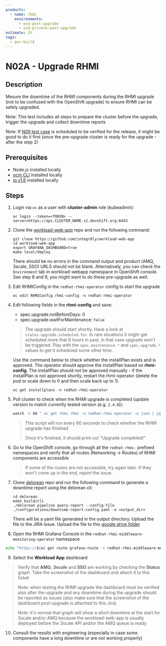 ```yaml
---
products:
  - name: rhmi
    environments:
      - osd-post-upgrade
      - osd-private-post-upgrade
estimate: 2h
tags:
  - per-build
---
```


# N02A - Upgrade RHMI

## Description

Mesure the downtime of the RHMI components during the RHMI upgrade (not to be confused with the OpenShift upgrade) to ensure RHMI can be safely upgraded.

Note: This test includes all steps to prepare the cluster before the upgrade, trigger the upgrade and collect downtime reports

Note: If [N09 test case](https://github.com/integr8ly/integreatly-operator/blob/master/test-cases/tests/upgrade/n09-verify-that-upgrades-rollout-can-be-paused.md) is scheduled to be verified for the release, it might be good to do it first (once the pre-upgrade cluster is ready for the upgrade - after the step 2)

## Prerequisites

- Node.js installed locally
- [ocm CLI](https://github.com/openshift-online/ocm-cli/releases) installed locally
- [jq v1.6](https://github.com/stedolan/jq/releases) installed locally

## Steps

1. Login via `oc` as a user with **cluster-admin** role (kubeadmin):

   ```
   oc login --token=<TOKEN> --server=https://api.CLUSTER_NAME.s1.devshift.org:6443
   ```

2. Clone the [workload-web-app](https://github.com/integr8ly/workload-web-app) repo and run the following command:

   ```
   git clone https://github.com/integr8ly/workload-web-app
   cd workload-web-app
   export GRAFANA_DASHBOARD=true
   make local/deploy
   ```

   There should be no errors in the command output and product (AMQ, 3scale, SSO) URLS should not be blank. Alternatively, you can check the `Environment` tab in workload-webapp namespace in OpenShift console. See step 8 and 9, you might want to do these pre-upgrade as well.

3. Edit RHMIConfig in the `redhat-rhmi-operator` config to start the upgrade

   ```
   oc edit RHMIConfig rhmi-config -n redhat-rhmi-operator
   ```

4. Edit following fields in the **rhmi-config** and save:

   - spec.upgrade.notBeforeDays: 0
   - spec.upgrade.waitForMaintenance: `false`

   > The upgrade should start shortly. Have a look at `status.upgrade.scheduled.for`. In rare situations it might get scheduled more that 6 hours in past, in that case upgrade won't be triggered. Play with the `spec.maintenance.*` and `spec.upgrade.*` values to get it scheduled some other time.

   Use the command below to check whether the installPlan exists and is approved. The operator should approve the installPlan based on **rhmi-config**. The installPlan should not be approved manually - if the installPlan is not approved shortly, restart the rhmi-operator (delete the pod or scale down to 0 and then scale back up to 1).

   ```
   oc get installplans -n redhat-rhmi-operator
   ```

5. Poll cluster to check when the RHMI upgrade is completed (update version to match currently tested version (e.g. `2.4.0`)):

   ```bash
   watch -n 60 " oc get rhmi rhmi -n redhat-rhmi-operator -o json | jq -r .status.version | grep -q "2.x.x" && echo 'RHMI Upgrade completed\!'"
   ```

   > This script will run every 60 seconds to check whether the RHMI upgrade has finished
   >
   > Once it's finished, it should print out "Upgrade completed!"

6. Go to the OpenShift console, go through all the `redhat-rhmi-` prefixed namespaces and verify that all routes (Networking -> Routes) of RHMI components are accessible

   > If some of the routes are not accessible, try again later. If they won't come up in the end, report the issue.

7. Clone [delorean](https://github.com/integr8ly/delorean) repo and run the following command to generate a downtime report using the delorean cli:

   ```
   cd delorean
   make build/cli
   ./delorean pipeline query-report --config-file ./configurations/downtime-report-config.yaml -o <output_dir>
   ```

   There will be a yaml file generated in the output directory. Upload the file to the JIRA issue. Upload the file to this [google drive folder](https://drive.google.com/drive/folders/10Gn8fMiZGgW_34kHlC2n1qigdfJytCpx?usp=sharing)

8. Open the RHMI Grafana Console in the `redhat-rhmi-middleware-monitoring-operator` namespace

```bash
echo "https://$(oc get route grafana-route -n redhat-rhmi-middleware-monitoring-operator -o=jsonpath='{.spec.host}')"
```

9. Select the **Workload App** dashboard

> Verify that **AMQ**, **3scale** and **SSO** are working by checking the **Status** graph.
> Take the screenshot of the dashboard and attach it to this ticket
>
> Note: when testing the RHMI upgrade the dashboard must be verified also after the upgrade and any downtime during the upgrade should be reported as issues (also make sure that the screenshot of the dashboard post-upgrade is attached to this Jira)
>
> Note: it's normal that graph will show a short downtime at the start for 3scale and/or AMQ because the workload-web-app is usually deployed before the 3scale API and/or the AMQ queue is ready

10. Consult the results with engineering (especially in case some components have a long downtime or are not working properly)
